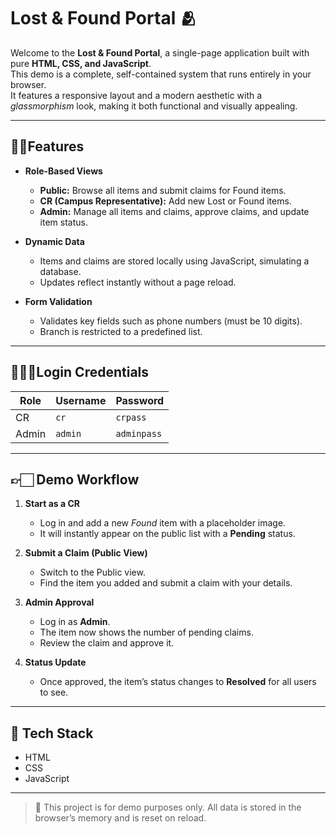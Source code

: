 # Lost & Found Portal 🫂

Welcome to the **Lost & Found Portal**, a single-page application built with pure **HTML, CSS, and JavaScript**.  
This demo is a complete, self-contained system that runs entirely in your browser.  
It features a responsive layout and a modern aesthetic with a *glassmorphism* look, making it both functional and visually appealing.

---

## 💅🏻Features
- **Role-Based Views**  
  - **Public:** Browse all items and submit claims for Found items.  
  - **CR (Campus Representative):** Add new Lost or Found items.  
  - **Admin:** Manage all items and claims, approve claims, and update item status.

- **Dynamic Data**  
  - Items and claims are stored locally using JavaScript, simulating a database.  
  - Updates reflect instantly without a page reload.  

- **Form Validation**  
  - Validates key fields such as phone numbers (must be 10 digits).  
  - Branch is restricted to a predefined list.    

---

## 🧑🏻‍💻Login Credentials
| Role  | Username | Password   |
|-------|----------|------------|
| CR    | `cr`     | `crpass`   |
| Admin | `admin`  | `adminpass`|

---

## 👉🏻 Demo Workflow
1. **Start as a CR**  
   - Log in and add a new *Found* item with a placeholder image.  
   - It will instantly appear on the public list with a **Pending** status.  

2. **Submit a Claim (Public View)**  
   - Switch to the Public view.  
   - Find the item you added and submit a claim with your details.  

3. **Admin Approval**  
   - Log in as **Admin**.  
   - The item now shows the number of pending claims.  
   - Review the claim and approve it.  

4. **Status Update**  
   - Once approved, the item’s status changes to **Resolved** for all users to see.  

---

## 🦾 Tech Stack
- HTML  
- CSS  
- JavaScript  

---

> 🥸 This project is for demo purposes only. All data is stored in the browser’s memory and is reset on reload.
